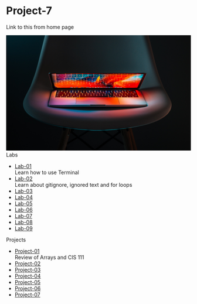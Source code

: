 # Project-7

Link to this from home page

![Tech](project7.jpg)
Labs
* [Lab-01](https://github.com/Alexs213/Lab-01.git)
  <br>Learn how to use Terminal
* [Lab-02](https://github.com/Alexs213/cit281-lab2.git)
   <br>Learn about gitignore, ignored text and for loops
* [Lab-03](https://github.com/Alexs213/cit281-lab3.git)
* [Lab-04](https://github.com/Alexs213/cit281-lab4.git)
* [Lab-05](https://github.com/Alexs213/cit281-lab5.git)
* [Lab-06](https://github.com/Alexs213/cit281-lab6.git)
* [Lab-07](https://github.com/Alexs213/cit281-lab7.git)
* [Lab-08](https://github.com/Alexs213/cit281-lab8.git)
* [Lab-09](https://github.com/Alexs213/cit281-lab9.git)

Projects
* [Project-01](https://github.com/Alexs213/cit281-p1.git)
  <br>Review of Arrays and CIS 111
* [Project-02](https://github.com/Alexs213/cit281-p2.git)
* [Project-03](https://github.com/Alexs213/cit281-p3.git)
* [Project-04](https://github.com/Alexs213/cit281-p4.git)
* [Project-05](https://github.com/Alexs213/cit281-p5.git)
* [Project-06](https://github.com/Alexs213/cit281-p6.git)
* [Project-07](https://github.com/Alexs213/cit281-p7.git)
